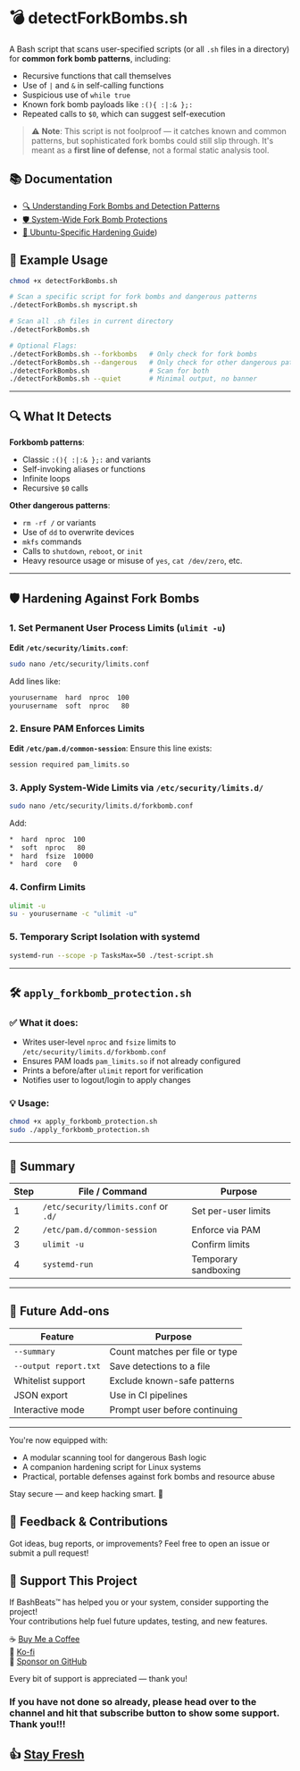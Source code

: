# 💣 detectForkBombs.sh
A Bash script that scans user-specified scripts (or all `.sh` files in a directory) for **common fork bomb patterns**, including:

* Recursive functions that call themselves
* Use of `|` and `&` in self-calling functions
* Suspicious use of `while true`
* Known fork bomb payloads like `:(){ :|:& };:`
* Repeated calls to `$0`, which can suggest self-execution

> ⚠️ **Note**: This script is not foolproof — it catches known and common patterns, but sophisticated fork bombs could still slip through. It's meant as a __first line of defense__, not a formal static analysis tool.

## 📚 Documentation

- [🔍 Understanding Fork Bombs and Detection Patterns](https://github.com/DouglasFreshHabian/F0rkB0mb/blob/main/docs/FORKBOMBS.md)
- [🛡️ System-Wide Fork Bomb Protections](https://github.com/DouglasFreshHabian/F0rkB0mb/blob/main/docs/PROTECTIONS.md)
- [🐧 Ubuntu-Specific Hardening Guide](https://github.com/DouglasFreshHabian/F0rkB0mb/blob/main/docs/UBUNTU_HARDENING.md))

## 🧪 Example Usage
```bash
chmod +x detectForkBombs.sh

# Scan a specific script for fork bombs and dangerous patterns
./detectForkBombs.sh myscript.sh

# Scan all .sh files in current directory
./detectForkBombs.sh

# Optional Flags:
./detectForkBombs.sh --forkbombs   # Only check for fork bombs
./detectForkBombs.sh --dangerous   # Only check for other dangerous patterns
./detectForkBombs.sh               # Scan for both
./detectForkBombs.sh --quiet       # Minimal output, no banner
```

---

## 🔍 What It Detects
**Forkbomb patterns**:
- Classic `:(){ :|:& };:` and variants
- Self-invoking aliases or functions
- Infinite loops
- Recursive `$0` calls

**Other dangerous patterns**:
- `rm -rf /` or variants
- Use of `dd` to overwrite devices
- `mkfs` commands
- Calls to `shutdown`, `reboot`, or `init`
- Heavy resource usage or misuse of `yes`, `cat /dev/zero`, etc.

---

## 🛡️ Hardening Against Fork Bombs

### 1. Set Permanent User Process Limits (`ulimit -u`)
**Edit `/etc/security/limits.conf`**:
```bash
sudo nano /etc/security/limits.conf
```
Add lines like:
```bash
yourusername  hard  nproc  100
yourusername  soft  nproc   80
```

### 2. Ensure PAM Enforces Limits
**Edit `/etc/pam.d/common-session`**:
Ensure this line exists:
```bash
session required pam_limits.so
```

### 3. Apply System-Wide Limits via `/etc/security/limits.d/`
```bash
sudo nano /etc/security/limits.d/forkbomb.conf
```
Add:
```bash
*  hard  nproc  100
*  soft  nproc   80
*  hard  fsize  10000
*  hard  core   0
```

### 4. Confirm Limits
```bash
ulimit -u
su - yourusername -c "ulimit -u"
```

### 5. Temporary Script Isolation with systemd
```bash
systemd-run --scope -p TasksMax=50 ./test-script.sh
```

---

## 🛠️ `apply_forkbomb_protection.sh`

### ✅ What it does:
- Writes user-level `nproc` and `fsize` limits to `/etc/security/limits.d/forkbomb.conf`
- Ensures PAM loads `pam_limits.so` if not already configured
- Prints a before/after `ulimit` report for verification
- Notifies user to logout/login to apply changes

### 💡 Usage:
```bash
chmod +x apply_forkbomb_protection.sh
sudo ./apply_forkbomb_protection.sh
```

---

## 🔐 Summary
| Step | File / Command | Purpose |
|------|----------------|---------|
| 1    | `/etc/security/limits.conf` or `.d/` | Set per-user limits |
| 2    | `/etc/pam.d/common-session` | Enforce via PAM |
| 3    | `ulimit -u` | Confirm limits |
| 4    | `systemd-run` | Temporary sandboxing |

---

## 🚀 Future Add-ons
| Feature | Purpose |
|---------|---------|
| `--summary` | Count matches per file or type |
| `--output report.txt` | Save detections to a file |
| Whitelist support | Exclude known-safe patterns |
| JSON export | Use in CI pipelines |
| Interactive mode | Prompt user before continuing |

---

You're now equipped with:
- A modular scanning tool for dangerous Bash logic
- A companion hardening script for Linux systems
- Practical, portable defenses against fork bombs and resource abuse

Stay secure — and keep hacking smart. 🧠


## 💬 Feedback & Contributions

Got ideas, bug reports, or improvements?
Feel free to open an issue or submit a pull request!

## 💖 Support This Project

If BashBeats™ has helped you or your system, consider supporting the project!  
Your contributions help fuel future updates, testing, and new features.

☕ [Buy Me a Coffee](https://www.buymeacoffee.com/douglashabian)  
💸 [Ko-fi](https://ko-fi.com/douglashabian)  
🎁 [Sponsor on GitHub](https://github.com/sponsors/DouglasFreshHabian)

Every bit of support is appreciated — thank you!

### If you have not done so already, please head over to the channel and hit that subscribe button to show some support. Thank you!!!

## 👍 [Stay Fresh](https://www.youtube.com/@DouglasHabian-tq5ck) 

<!-- Reach out to me if you are interested in collaboration or want to contract with me for any of the following:
	Building Github Pages
	Creating Youtube Videos
	Editing Youtube Videos
	Youtube Thumbnail Creation
	Anything Pertaining to Linux! -->

<!-- 
 _____              _       _____                        _          
|  ___| __ ___  ___| |__   |  ___|__  _ __ ___ _ __  ___(_) ___ ___ 
| |_ | '__/ _ \/ __| '_ \  | |_ / _ \| '__/ _ \ '_ \/ __| |/ __/ __|
|  _|| | |  __/\__ \ | | | |  _| (_) | | |  __/ | | \__ \ | (__\__ \
|_|  |_|  \___||___/_| |_| |_|  \___/|_|  \___|_| |_|___/_|\___|___/
        dfresh@tutanota.com Fresh Forensics, LLC 2025 -->

